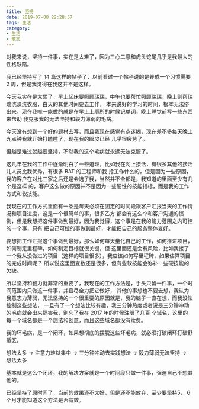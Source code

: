 ```yaml
---
title: 坚持
date: 2019-07-08 22:28:57
tags: 生活
category: 
- 生活
- 散文
---
```


对我来说，坚持一件事，实在是太难了，因为三心二意和虎头蛇尾几乎是我最大的性格缺陷。

我已经坚持写了 14 篇这样的帖子了，以前看过一个帖子说的是养成一个习惯需要 2 周，但是我觉得在我这并不是这样。

今天我实在是太累了，早上起床要照顾瑞瑞，中午也要帮忙照顾瑞瑞，晚上则帮瑞瑞洗澡洗衣服，白天的其他时间要去工作，
本来说好的学习的时间，根本无法挤出来，现在我唯一能做的就是在早上上厕所的时候记单词，晚上睡觉前写一些东西来帮助
我克服我的无法坚持和毅力薄弱的毛病。

今天没有想到一个好的题材去写，而且我现在感觉有点迷糊，现在差不多每天晚上九点钟我就开始打瞌睡了，现在我的眼皮已经
几乎很疲劳了。

但越是难过就越要坚持，不然我的这个毛病就永远无法克服了。

这几年在我的工作中逐渐明白了一些道理，比如我在网上接活，有很多其他的接活儿人员比我优秀，有很多 BAT 的工程师和我
抢工作什么的，但是因为一些原因，我的客户在对比三家之后还是会选了我，当然并不全都是，我知道的里面至少有几个是这样
的，客户这么做的原因并不是因为一些硬性的技能指标，而是我的工作方式和软技能。

我现在的工作方式里面有一条是每天必须在固定的时间段跟客户汇报当天的工作情况和项目进度，这是一个很简单的事，很多乙方
都会有这么个和客户沟通的惯例，但是我想把这件事做到最好，因为我觉得，这个事是在我的能力范围之内可控的一个事，只有
把自己可控的事做到最好，才能把自己的服务整体变好。

要想把工作汇报这个事做到最好，那么如何每天量化自己的工作，如何推进项目，如何制定里程碑，如何制定目标就很关键，但
这里面还是会有风险，比如我接了一个我从没做过的项目（这样的项目很多），我应该如何写里程碑，如果估算项目的完成时间呢？
所以说这里面变数还是很多，但有些软技能会弥补一些硬技能的欠缺。

所以坚持和毅力就非常的重要了，我现在的工作方法是，手头只留一件事，一个时间范围内只做这一件事，并且尽全力把它做好，
其他的事想也不要去想，我认为我意志力薄弱，无法坚持的一个很重要的原因就是，我的脑子一直在想，而我没法控制这些想法，
一旦有了一个想法比较有趣，我三分钟热度或者说是三分钟冲动的毛病就会出来祸害我，别忘了我在 2017 年的时候注册了几百
个域名，这里的每一个域名都是一个想法和创意，而且这些域名都没有续费。

我的坏毛病，是一个闭环，如果想彻底的摆脱这些坏毛病，就必须打破闭环打破舒适区。

想法太多 -> 注意力难以集中 -> 三分钟冲动去实践想法 -> 毅力薄弱无法坚持 -> 想法太多

基本就是这么个闭环，我的解决方案就是一个时间段只做一件事，强迫自己不想其他的。

已经坚持了原时间了，当前的效果还不太好，但是还不能放弃，至少要坚持5， 6 个月才能知道这个方法是否有效。

